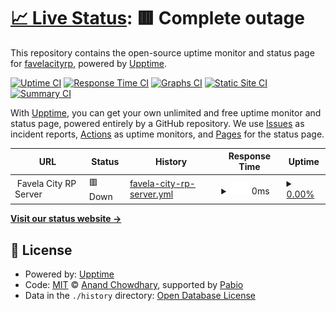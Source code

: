 # [📈 Live Status](https://favelacityrp.github.io/favelacitystatus): <!--live status--> **🟥 Complete outage**

This repository contains the open-source uptime monitor and status page for [favelacityrp](https://favelacityrp.github.io/favelacitystatus), powered by [Upptime](https://github.com/upptime/upptime).

[![Uptime CI](https://github.com/favelacityrp/favelacitystatus/workflows/Uptime%20CI/badge.svg)](https://github.com/favelacityrp/favelacitystatus/actions?query=workflow%3A%22Uptime+CI%22)
[![Response Time CI](https://github.com/favelacityrp/favelacitystatus/workflows/Response%20Time%20CI/badge.svg)](https://github.com/favelacityrp/favelacitystatus/actions?query=workflow%3A%22Response+Time+CI%22)
[![Graphs CI](https://github.com/favelacityrp/favelacitystatus/workflows/Graphs%20CI/badge.svg)](https://github.com/favelacityrp/favelacitystatus/actions?query=workflow%3A%22Graphs+CI%22)
[![Static Site CI](https://github.com/favelacityrp/favelacitystatus/workflows/Static%20Site%20CI/badge.svg)](https://github.com/favelacityrp/favelacitystatus/actions?query=workflow%3A%22Static+Site+CI%22)
[![Summary CI](https://github.com/favelacityrp/favelacitystatus/workflows/Summary%20CI/badge.svg)](https://github.com/favelacityrp/favelacitystatus/actions?query=workflow%3A%22Summary+CI%22)

With [Upptime](https://upptime.js.org), you can get your own unlimited and free uptime monitor and status page, powered entirely by a GitHub repository. We use [Issues](https://github.com/favelacityrp/favelacitystatus/issues) as incident reports, [Actions](https://github.com/favelacityrp/favelacitystatus/actions) as uptime monitors, and [Pages](https://favelacityrp.github.io/favelacitystatus) for the status page.

<!--start: status pages-->
<!-- This summary is generated by Upptime (https://github.com/upptime/upptime) -->
<!-- Do not edit this manually, your changes will be overwritten -->
<!-- prettier-ignore -->
| URL | Status | History | Response Time | Uptime |
| --- | ------ | ------- | ------------- | ------ |
| <img alt="" src="https://icons.duckduckgo.com/ip3/null.ico" height="13"> Favela City RP Server | 🟥 Down | [favela-city-rp-server.yml](https://github.com/favelacityrp/favelacitystatus/commits/HEAD/history/favela-city-rp-server.yml) | <details><summary><img alt="Response time graph" src="./graphs/favela-city-rp-server/response-time-week.png" height="20"> 0ms</summary><br><a href="https://favelacityrp.github.io/favelacitystatus/history/favela-city-rp-server"><img alt="Response time 219" src="https://img.shields.io/endpoint?url=https%3A%2F%2Fraw.githubusercontent.com%2Ffavelacityrp%2Ffavelacitystatus%2FHEAD%2Fapi%2Ffavela-city-rp-server%2Fresponse-time.json"></a><br><a href="https://favelacityrp.github.io/favelacitystatus/history/favela-city-rp-server"><img alt="24-hour response time 0" src="https://img.shields.io/endpoint?url=https%3A%2F%2Fraw.githubusercontent.com%2Ffavelacityrp%2Ffavelacitystatus%2FHEAD%2Fapi%2Ffavela-city-rp-server%2Fresponse-time-day.json"></a><br><a href="https://favelacityrp.github.io/favelacitystatus/history/favela-city-rp-server"><img alt="7-day response time 0" src="https://img.shields.io/endpoint?url=https%3A%2F%2Fraw.githubusercontent.com%2Ffavelacityrp%2Ffavelacitystatus%2FHEAD%2Fapi%2Ffavela-city-rp-server%2Fresponse-time-week.json"></a><br><a href="https://favelacityrp.github.io/favelacitystatus/history/favela-city-rp-server"><img alt="30-day response time 0" src="https://img.shields.io/endpoint?url=https%3A%2F%2Fraw.githubusercontent.com%2Ffavelacityrp%2Ffavelacitystatus%2FHEAD%2Fapi%2Ffavela-city-rp-server%2Fresponse-time-month.json"></a><br><a href="https://favelacityrp.github.io/favelacitystatus/history/favela-city-rp-server"><img alt="1-year response time 219" src="https://img.shields.io/endpoint?url=https%3A%2F%2Fraw.githubusercontent.com%2Ffavelacityrp%2Ffavelacitystatus%2FHEAD%2Fapi%2Ffavela-city-rp-server%2Fresponse-time-year.json"></a></details> | <details><summary><a href="https://favelacityrp.github.io/favelacitystatus/history/favela-city-rp-server">0.00%</a></summary><a href="https://favelacityrp.github.io/favelacitystatus/history/favela-city-rp-server"><img alt="All-time uptime 15.70%" src="https://img.shields.io/endpoint?url=https%3A%2F%2Fraw.githubusercontent.com%2Ffavelacityrp%2Ffavelacitystatus%2FHEAD%2Fapi%2Ffavela-city-rp-server%2Fuptime.json"></a><br><a href="https://favelacityrp.github.io/favelacitystatus/history/favela-city-rp-server"><img alt="24-hour uptime 0.00%" src="https://img.shields.io/endpoint?url=https%3A%2F%2Fraw.githubusercontent.com%2Ffavelacityrp%2Ffavelacitystatus%2FHEAD%2Fapi%2Ffavela-city-rp-server%2Fuptime-day.json"></a><br><a href="https://favelacityrp.github.io/favelacitystatus/history/favela-city-rp-server"><img alt="7-day uptime 0.00%" src="https://img.shields.io/endpoint?url=https%3A%2F%2Fraw.githubusercontent.com%2Ffavelacityrp%2Ffavelacitystatus%2FHEAD%2Fapi%2Ffavela-city-rp-server%2Fuptime-week.json"></a><br><a href="https://favelacityrp.github.io/favelacitystatus/history/favela-city-rp-server"><img alt="30-day uptime 0.00%" src="https://img.shields.io/endpoint?url=https%3A%2F%2Fraw.githubusercontent.com%2Ffavelacityrp%2Ffavelacitystatus%2FHEAD%2Fapi%2Ffavela-city-rp-server%2Fuptime-month.json"></a><br><a href="https://favelacityrp.github.io/favelacitystatus/history/favela-city-rp-server"><img alt="1-year uptime 15.70%" src="https://img.shields.io/endpoint?url=https%3A%2F%2Fraw.githubusercontent.com%2Ffavelacityrp%2Ffavelacitystatus%2FHEAD%2Fapi%2Ffavela-city-rp-server%2Fuptime-year.json"></a></details>

<!--end: status pages-->

[**Visit our status website →**](https://favelacityrp.github.io/favelacitystatus)

## 📄 License

- Powered by: [Upptime](https://github.com/upptime/upptime)
- Code: [MIT](./LICENSE) © [Anand Chowdhary](https://anandchowdhary.com), supported by [Pabio](https://pabio.com)
- Data in the `./history` directory: [Open Database License](https://opendatacommons.org/licenses/odbl/1-0/)
